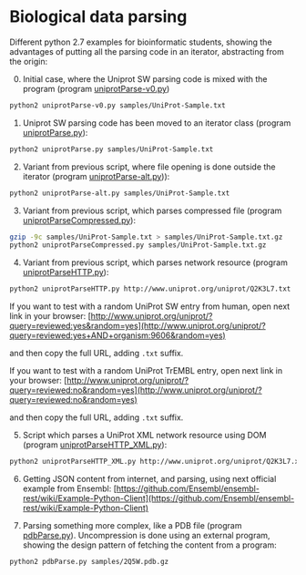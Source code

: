 # Biological data parsing

Different python 2.7 examples for bioinformatic students, showing the advantages of putting all the parsing code in an iterator, abstracting from the origin:

0. Initial case, where the Uniprot SW parsing code is mixed with the program (program [uniprotParse-v0.py](uniprotParse-v0.py))

  ```bash
  python2 uniprotParse-v0.py samples/UniProt-Sample.txt
  ```

1. Uniprot SW parsing code has been moved to an iterator class (program [uniprotParse.py](uniprotParse.py)):

  ```bash
  python2 uniprotParse.py samples/UniProt-Sample.txt
  ```

2. Variant from previous script, where file opening is done outside the iterator (program [uniprotParse-alt.py](uniprotParse-alt.py))):

  ```bash
  python2 uniprotParse-alt.py samples/UniProt-Sample.txt
  ```

3. Variant from previous script, which parses compressed file (program [uniprotParseCompressed.py](uniprotParseCompressed.py)):

  ```bash
  gzip -9c samples/UniProt-Sample.txt > samples/UniProt-Sample.txt.gz
  python2 uniprotParseCompressed.py samples/UniProt-Sample.txt.gz
  ```

4. Variant from previous script, which parses network resource (program [uniprotParseHTTP.py](uniprotParseHTTP.py)):

  ```bash
  python2 uniprotParseHTTP.py http://www.uniprot.org/uniprot/Q2K3L7.txt
  ```
  
  If you want to test with a random UniProt SW entry from human, open next link in your browser: [http://www.uniprot.org/uniprot/?query=reviewed:yes&random=yes](http://www.uniprot.org/uniprot/?query=reviewed:yes+AND+organism:9606&random=yes)
  
  and then copy the full URL, adding `.txt` suffix.
  
  If you want to test with a random UniProt TrEMBL entry, open next link in your browser: [http://www.uniprot.org/uniprot/?query=reviewed:no&random=yes](http://www.uniprot.org/uniprot/?query=reviewed:no&random=yes)
  
  and then copy the full URL, adding `.txt` suffix.

5. Script which parses a UniProt XML network resource using DOM (program [uniprotParseHTTP_XML.py](uniprotParseHTTP_XML.py)):

  ```bash
  python2 uniprotParseHTTP_XML.py http://www.uniprot.org/uniprot/Q2K3L7.xml
  ```

6. Getting JSON content from internet, and parsing, using next official example from Ensembl: [https://github.com/Ensembl/ensembl-rest/wiki/Example-Python-Client](https://github.com/Ensembl/ensembl-rest/wiki/Example-Python-Client)

7. Parsing something more complex, like a PDB file (program [pdbParse.py](pdbParse.py)). Uncompression is done using an external program, showing the design pattern of fetching the content from a program:

  ```bash
  python2 pdbParse.py samples/2Q5W.pdb.gz
  ```
